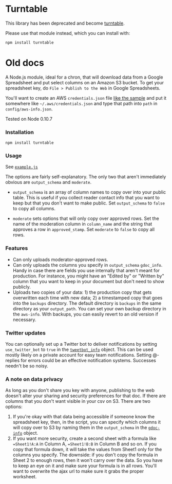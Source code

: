 # Turntable

This library has been deprecated and become [turntable](https://www.npmjs.org/package/turntable).

Please use that module instead, which you can install with:

````
npm install turntable
````

# Old docs


A Node.js module, ideal for a chron, that will download data from a Google Spreadsheet and put select columns on an Amazon S3 bucket. To get your spreadsheet key, do `File > Publish to the Web` in Google Spreadsheets.

You'll want to create an AWS `credentials.json` file [like the sample](https://github.com/mhkeller/turntable/blob/master/examples/credentials.sample.json) and put it somewhere like `~/.aws/credentials.json` and type that path into `path` in `config/aws-info.json`.

Tested on Node 0.10.7

### Installation
````
npm install turntable
````


### Usage

See <code>[example.js](https://github.com/mhkeller/gdoc-to-s3/blob/master/examples/example.js)</code>

The options are fairly self-explanatory. The only two that aren't immediately obvious are `output_schema` and `moderate`.

* `output_schema` is an array of column names to copy over into your public table. This is useful if you collect reader contact info that you want to keep but that you don't want to make public. Set `output_schema` to `false` to copy all columns.

* `moderate` sets options that will only copy over approved rows. Set the name of the moderation column in `column_name` and the string that approves a row in `approved_stamp`. Set `moderate` to `false` to copy all rows.


### Features
* Can only uploads moderator-approved rows.
* Can only uploads the columns you specify in ``output_schema`` `gdoc_info`. Handy in case there are fields you use internally that aren't meant for production. For instance, you might have an "Edited by" or "Written by" column that you want to keep in your document but don't need to show publicly.
* Uploads two copies of your data: 1) the production copy that gets overwritten each time with new data; 2) a timestamped copy that goes into the `backups` directory. The default directory is `backups` in the same directory as your `output_path`. You can set your own backup directory in the `aws-info`. With backups, you can easily revert to an old version if necessary.


### Twitter updates
You can optionally set up a Twitter bot to deliver notifications by setting ``use_twitter_bot`` to ``true`` in the <code>[tweetbot_info](https://github.com/mhkeller/gdoc-to-s3/blob/master/examples/example.js)</code> object. This can be used mostly likely on a private account for easy team notifications. Setting @-replies for errors could be an effective notification systems. Successes needn't be so noisy.

### A note on data privacy
As long as you don't share you key with anyone, publishing to the web doesn't alter your sharing and security preferences for that doc. If there are columns that you don't want visible in your csv on S3. There are two options:

1. If you're okay with that data being accessible if someone know the spreadsheet key, then, in the script, you can specify which columns it will copy over to S3 by naming them in the <code>output_schema</code> in the <code>[gdoc-info](https://github.com/mhkeller/gdoc-to-s3/blob/master/examples/example.js)</code> object.
2. If you want more security, create a second sheet with a formula like <code>=Sheet1!A:A</code> in Column A, <code>=Sheet1!B:B</code> in Column B and so on. If you copy that formula down, it will take the values from Sheet1 only for the columns you specify. The downside: if you don't copy the formula in Sheet 2 to enough rows, then it won't carry over the data. So you have to keep an eye on it and make sure your formula is in all rows. You'll want to overwrite the ajax url to make sure it grabs the proper worksheet.
